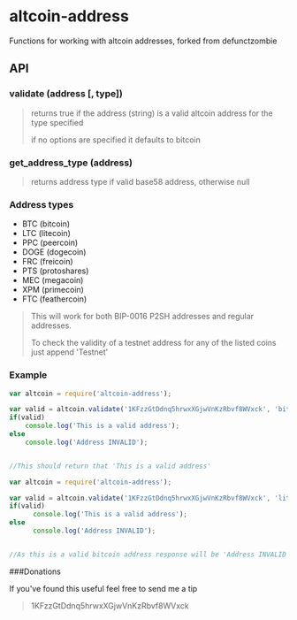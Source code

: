 # altcoin-address #
Functions for working with altcoin addresses, forked from defunctzombie

## API ##

### validate (address [, type]) ###

> returns true if the address (string) is a valid altcoin address for the type specified
>
> if no options are specified it defaults to bitcoin

### get_address_type (address) ###

> returns address type if valid base58 address, otherwise null

### Address types ###

* BTC  (bitcoin)
* LTC  (litecoin)
* PPC  (peercoin)
* DOGE (dogecoin)
* FRC  (freicoin)
* PTS  (protoshares)
* MEC  (megacoin)
* XPM  (primecoin)
* FTC  (feathercoin)

>This will work for both BIP-0016 P2SH addresses and regular addresses.
>
>To check the validity of a testnet address for any of the listed coins just append 'Testnet'

### Example

```javascript
var altcoin = require('altcoin-address');

var valid = altcoin.validate('1KFzzGtDdnq5hrwxXGjwVnKzRbvf8WVxck', 'bitcoin');
if(valid)
	console.log('This is a valid address');
else
	console.log('Address INVALID');


//This should return that 'This is a valid address'
```

```javascript
var altcoin = require('altcoin-address');

var valid = altcoin.validate('1KFzzGtDdnq5hrwxXGjwVnKzRbvf8WVxck', 'litecoinTestnet');
if(valid)
      console.log('This is a valid address');
else
      console.log('Address INVALID');


//As this is a valid bitcoin address response will be 'Address INVALID'
```

###Donations

If you've found this useful feel free to send me a tip
>1KFzzGtDdnq5hrwxXGjwVnKzRbvf8WVxck
